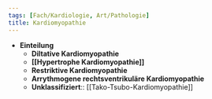 ```yaml
---
tags: [Fach/Kardiologie, Art/Pathologie]
title: Kardiomyopathie
---
```

- **Einteilung**
	- **Diltative Kardiomyopathie**
	- **[[Hypertrophe Kardiomyopathie]]**
	- **Restriktive Kardiomyopathie**
	- **Arrythmogene rechtsventrikuläre Kardiomyopathie**
	- **Unklassifiziert**:: [[Tako-Tsubo-Kardiomyopathie]]